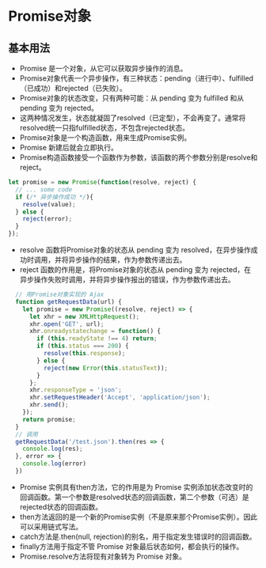 # Promise对象

## 基本用法

+ Promise 是一个对象，从它可以获取异步操作的消息。
+ Promise对象代表一个异步操作，有三种状态：pending（进行中）、fulfilled（已成功）和rejected（已失败）。
+ Promise对象的状态改变，只有两种可能：从 pending 变为 fulfilled 和从 pending 变为 rejected。
+ 这两种情况发生，状态就凝固了resolved（已定型），不会再变了。通常将resolved统一只指fulfilled状态，不包含rejected状态。
+ Promise对象是一个构造函数，用来生成Promise实例。
+ Promise 新建后就会立即执行。
+ Promise构造函数接受一个函数作为参数，该函数的两个参数分别是resolve和reject。

```js
let promise = new Promise(function(resolve, reject) {
  // ... some code
  if (/* 异步操作成功 */){
    resolve(value);
  } else {
    reject(error);
  }
});
```

+ resolve 函数将Promise对象的状态从 pending 变为 resolved，在异步操作成功时调用，并将异步操作的结果，作为参数传递出去。
+ reject 函数的作用是，将Promise对象的状态从 pending 变为 rejected，在异步操作失败时调用，并将异步操作报出的错误，作为参数传递出去。

```js
  // 用Promise对象实现的 Ajax
  function getRequestData(url) {
    let promise = new Promise((resolve, reject) => {
      let xhr = new XMLHttpRequest();
      xhr.open('GET', url);
      xhr.onreadystatechange = function() {
        if (this.readyState !== 4) return;
        if (this.status === 200) {
          resolve(this.response);
        } else {
          reject(new Error(this.statusText));
        }
      };
      xhr.responseType = 'json';
      xhr.setRequestHeader('Accept', 'application/json');
      xhr.send();
    });
    return promise;
  }
  // 调用
  getRequestData('/test.json').then(res => {
    console.log(res);
  }, error => {
    console.log(error)
  })
```

+ Promise 实例具有then方法，它的作用是为 Promise 实例添加状态改变时的回调函数。第一个参数是resolved状态的回调函数，第二个参数（可选）是rejected状态的回调函数。
+ then方法返回的是一个新的Promise实例（不是原来那个Promise实例）。因此可以采用链式写法。
+ catch方法是.then(null, rejection)的别名，用于指定发生错误时的回调函数。
+ finally方法用于指定不管 Promise 对象最后状态如何，都会执行的操作。
+ Promise.resolve方法将现有对象转为 Promise 对象。